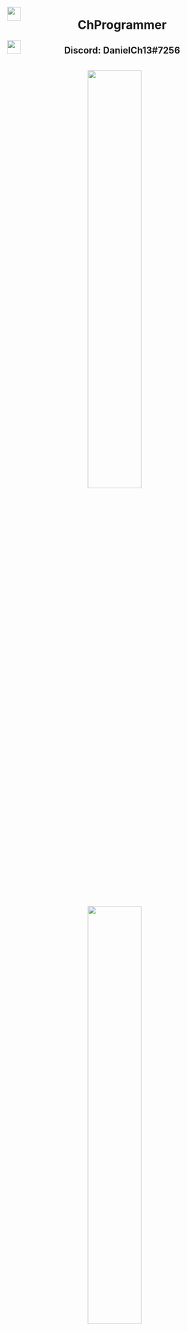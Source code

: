 <p align="center">
  <img align="left" width="32px" src="https://cdn.iconscout.com/icon/free/png-256/dev-2752213-2285030.png"/>
  <h1 align="center"> ChProgrammer </h1>
  <img align="left" width="32px" src="https://cdn.iconscout.com/icon/free/png-256/discord-2749254-2284644.png"/>
  <h2 align="center"> Discord: DanielCh13#7256 </h2>
</p>
<br>
<div align="center">
  <img width="50%" src="https://github-readme-stats.vercel.app/api?username=ChProgrammer&count_private=true&show_icons=true&theme=dark" />
  <img width="50%" src="https://github-readme-stats.vercel.app/api/wakatime?username=ChProgrammer&theme=dark" />
  <img width="50%" src="https://github-readme-stats.vercel.app/api/top-langs/?username=ChProgrammer&layout=compact&theme=dark" />
</div>
